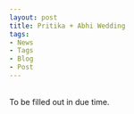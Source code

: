 ```yaml
---
layout: post
title: Pritika + Abhi Wedding
tags:
- News
- Tags
- Blog
- Post
---
```

<br/>
To be filled out in due time.
<br/>
<br/>
